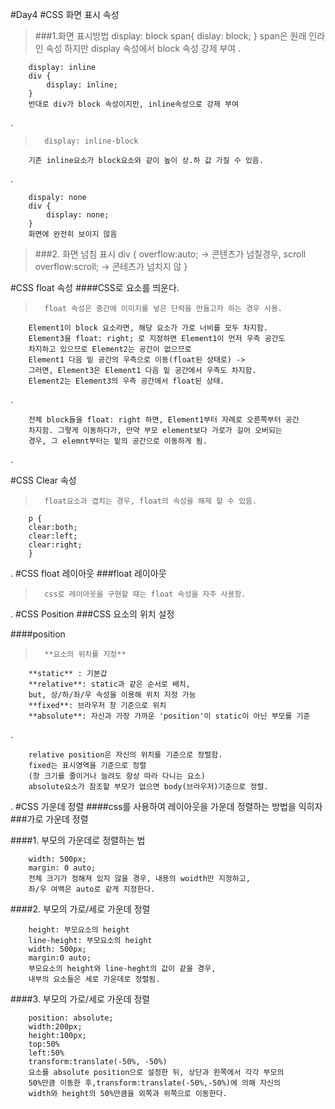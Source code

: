 #Day4
#CSS 화면 표시 속성
>###1.화면 표시방법
>		display: block
		span{
			dislay: block;
		}
		span은 원래 인라인 속성 하지만 display 속성에서 block 속성 강제 부여
.	
>		
		display: inline
		div {
			display: inline;
		}
		반대로 div가 block 속성이지만, inline속성으로 강제 부여

.
>		display: inline-block
		기존 inline요소가 block요소와 같이 높이 상.하 값 가질 수 있음.
.
>		
		dispaly: none
		div {
			display: none;
		}
		화면에 완전히 보이지 않음
        
>###2. 화면 넘침 표시
>		div {
			overflow:auto; -> 콘텐츠가 넘칠경우, scroll
 			overflow:scroll; -> 콘테츠가 넘치지 않
			}

#CSS float 속성
####CSS로 요소를 띄운다.

>		float 속성은 중간에 이미지를 넣은 단락을 만들고자 하는 경우 사용.
		Element1이 block 요소라면, 해당 요소가 가로 너비를 모두 차지함.
		Element3을 float: right; 로 지정하면 Element1이 먼저 우측 공간도 
		차지하고 있으므로 Element2는 공간이 없으므로 
		Element1 다음 밑 공간의 우측으로 이동(float된 상태로) -> 
		그러면, Element3은 Element1 다음 밑 공간에서 우측도 차지함.
		Element2는 Element3의 우측 공간에서 float된 상태.
.
>	
		전체 block들을 float: right 하면, Element1부터 자례로 오른쪽부터 공간 
		차지함. 그렇게 이동하다가, 만약 부모 element보다 가로가 길어 오버되는 
		경우, 그 elemnt부터는 밑의 공간으로 이동하게 됨.
  .
  
#CSS Clear 속성
>		float요소과 겹치는 경우, float의 속성을 해제 할 수 있음.
		p {
		clear:both;
		clear:left;
		clear:right;
		} 
  .
#CSS float 레이아웃
###float 레이아웃
>		css로 레이아웃을 구현할 때는 float 속성을 자주 사용함.
  .
#CSS Position
###CSS 요소의 위치 설정

####position
>		**요소의 위치를 지정**
		**static** : 기본갑
		**relative**: static과 같은 순서로 배치, 
		but, 상/하/좌/우 속성을 이용해 위치 지정 가능
		**fixed**: 브라우저 창 기준으로 위치
		**absolute**: 자신과 가장 가까운 'position'이 static이 아닌 부모를 기준
.
>	
		relative position은 자신의 위치를 기준으로 정렬함.
		fixed는 표시영역을 기준으로 정렬
		(창 크기를 줄이거나 늘려도 항상 따라 다니는 요소)
		absolute요소가 참조할 부모가 없으면 body(브라우저)기준으로 정렬.
  
  .
#CSS 가운데 정렬
####css를 사용하여 레이아웃을 가운데 정렬하는 방법을 익히자
###가로 가운데 정렬

####1. 부모의 가운데로 정렬하는 법
>		
		width: 500px;
		margin: 0 auto;
		전체 크기가 정해져 있지 않을 경우, 내용의 woidth만 지정하고,
		좌/우 여백은 auto로 같게 지정한다.
####2. 부모의 가로/세로 가운데 정렬
>		
		height: 부모요소의 height
		line-height: 부모요소의 height
		width: 500px;
		margin:0 auto;
		부모요소의 height와 line-heght의 값이 같을 경우, 
		내부의 요소들은 세로 가운데로 정렬됨.
		
####3.  부모의 가로/세로 가운데 정렬
>		
		position: absolute;
		width:200px;
		height:100px;
		top:50%
		left:50%
		transform:translate(-50%, -50%)
		요소를 absolute position으로 설정한 뒤, 상단과 왼쪽에서 각각 부모의
		50%만큼 이동한 후,transform:translate(-50%,-50%)에 의해 자신의
		width와 height의 50%만큼을 외쪽과 위쪽으로 이동한다.